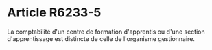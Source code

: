 # Article R6233-5

  
La comptabilité d'un centre de formation d'apprentis ou d'une section d'apprentissage est distincte de celle de l'organisme gestionnaire.